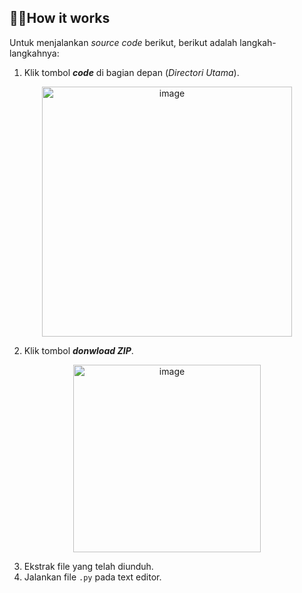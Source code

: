 ## 👨‍💻How it works
Untuk menjalankan _source code_ berikut, berikut adalah langkah-langkahnya:

1. Klik tombol ***code*** di bagian depan (_Directori Utama_).

<p align="center">
  <img src="https://github.com/ahnafUB/Komputasi-Tomografi/assets/142992708/3c1fe3c7-09ae-4aed-9d2b-05a1aa961ef7" alt="image" width="400"/>
</p>

2. Klik tombol ***donwload ZIP***.

<p align="center">
  <img src="https://github.com/ahnafUB/Komputasi-Tomografi/assets/142992708/e9e52d27-0c9c-4108-8854-f1b84c635a6e" alt="image" width="300"/>
</p>

3. Ekstrak file yang telah diunduh.
4. Jalankan file `.py` pada text editor.

   
